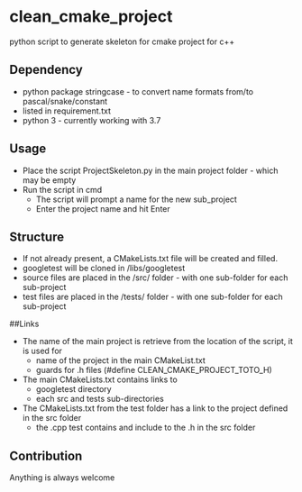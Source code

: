 # clean_cmake_project
python script to generate skeleton for cmake project for c++

## Dependency
- python package stringcase - to convert name formats from/to pascal/snake/constant
- listed in requirement.txt
- python 3 - currently working with 3.7

## Usage
- Place the script ProjectSkeleton.py in the main project folder - which may be empty
- Run the script in cmd
  - The script will prompt a name for the new sub_project
  - Enter the project name and hit Enter

## Structure
- If not already present, a CMakeLists.txt file will be created and filled.
- googletest will be cloned in /libs/googletest
- source files are placed in the /src/ folder - with one sub-folder for each sub-project
- test files are placed in the /tests/ folder - with one sub-folder for each sub-project

##Links
- The name of the main project is retrieve from the location of the script, it is used for
  - name of the project in the main CMakeList.txt
  - guards for .h files (#define CLEAN_CMAKE_PROJECT_TOTO_H)
- The main CMakeLists.txt contains links to
  - googletest directory
  - each src and tests sub-directories
- The CMakeLists.txt from the test folder has a link to the project defined in the src folder
  - the .cpp test contains and include to the .h in the src folder

## Contribution
Anything is always welcome
